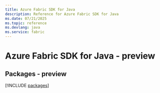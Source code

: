 ```yaml
---
title: Azure Fabric SDK for Java
description: Reference for Azure Fabric SDK for Java
ms.date: 07/21/2025
ms.topic: reference
ms.devlang: java
ms.service: fabric
---
```

# Azure Fabric SDK for Java - preview
## Packages - preview
[!INCLUDE [packages](fabric-index.md)]